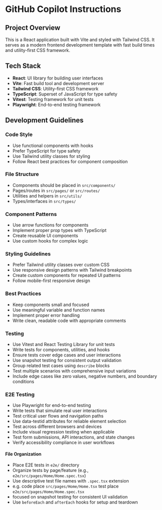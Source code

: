 # GitHub Copilot Instructions

## Project Overview
This is a React application built with Vite and styled with Tailwind CSS. It serves as a modern frontend development template with fast build times and utility-first CSS framework.

## Tech Stack
- **React**: UI library for building user interfaces
- **Vite**: Fast build tool and development server
- **Tailwind CSS**: Utility-first CSS framework
- **TypeScript**: Superset of JavaScript for type safety
- **Vitest**: Testing framework for unit tests
- **Playwright**: End-to-end testing framework

## Development Guidelines

### Code Style
- Use functional components with hooks
- Prefer TypeScript for type safety
- Use Tailwind utility classes for styling
- Follow React best practices for component composition

### File Structure
- Components should be placed in `src/components/`
- Pages/routes in `src/pages/` or `src/routes/`
- Utilities and helpers in `src/utils/`
- Types/interfaces in `src/types/`

### Component Patterns
- Use arrow functions for components
- Implement proper prop types with TypeScript
- Create reusable UI components
- Use custom hooks for complex logic

### Styling Guidelines
- Prefer Tailwind utility classes over custom CSS
- Use responsive design patterns with Tailwind breakpoints
- Create custom components for repeated UI patterns
- Follow mobile-first responsive design

### Best Practices
- Keep components small and focused
- Use meaningful variable and function names
- Implement proper error handling
- Write clean, readable code with appropriate comments

### Testing
- Use Vitest and React Testing Library for unit tests
- Write tests for components, utilities, and hooks
- Ensure tests cover edge cases and user interactions
- Use snapshot testing for consistent output validation
- Group related test cases using `describe` blocks
- Test multiple scenarios with comprehensive input variations
- Include edge cases like zero values, negative numbers, and boundary conditions

### E2E Testing
- Use Playwright for end-to-end testing
- Write tests that simulate real user interactions
- Test critical user flows and navigation paths
- Use data-testid attributes for reliable element selection
- Test across different browsers and devices
- Include visual regression testing when applicable
- Test form submissions, API interactions, and state changes
- Verify accessibility compliance in user workflows

#### File Organization
- Place E2E tests in `e2e/` directory
- Organize tests by page/feature (e.g., `e2e/src/pages/Home/Home.spec.tsx`)
- Use descriptive test file names with `.spec.tsx` extension
- e.g. code place `src/pages/Home/Home.tsx` test place `e2e/src/pages/Home/Home.spec.tsx`
- focused on snapshot testing for consistent UI validation
- Use `beforeEach` and `afterEach` hooks for setup and teardown
